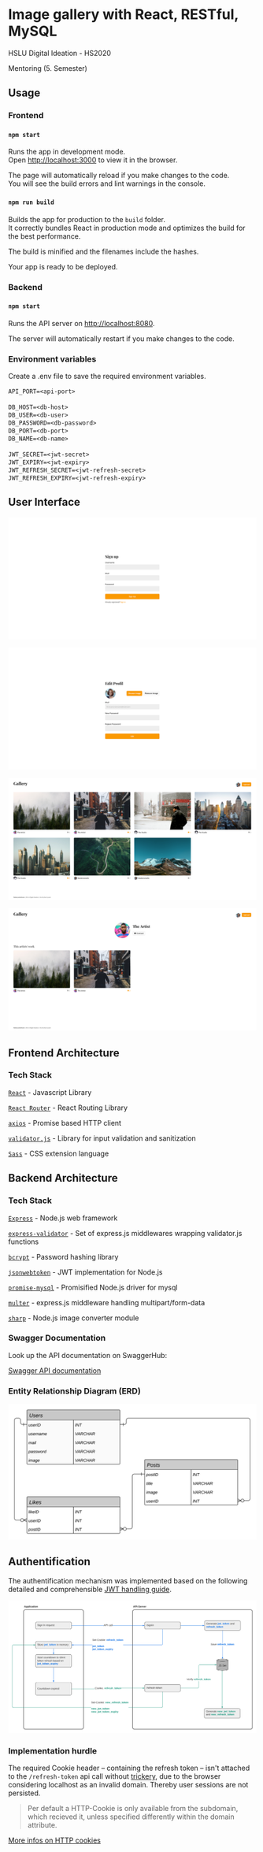 # Image gallery with React, RESTful, MySQL #

HSLU Digital Ideation - HS2020

Mentoring (5. Semester)

## Usage ##

### Frontend ###

#### `npm start` ####

Runs the app in development mode.<br>
Open [http://localhost:3000](http://localhost:3000) to view it in the browser.

The page will automatically reload if you make changes to the code.<br>
You will see the build errors and lint warnings in the console.

#### `npm run build` ####

Builds the app for production to the `build` folder.<br>
It correctly bundles React in production mode and optimizes the build for the best performance.

The build is minified and the filenames include the hashes.

Your app is ready to be deployed.

### Backend ###

#### `npm start` ####

Runs the API server on [http://localhost:8080](http://localhost:8080).

The server will automatically restart if you make changes to the code.

### Environment variables ###

Create a .env file to save the required environment variables.

```shell
API_PORT=<api-port>

DB_HOST=<db-host>
DB_USER=<db-user>
DB_PASSWORD=<db-password>
DB_PORT=<db-port>
DB_NAME=<db-name>

JWT_SECRET=<jwt-secret>
JWT_EXPIRY=<jwt-expiry>
JWT_REFRESH_SECRET=<jwt-refresh-secret>
JWT_REFRESH_EXPIRY=<jwt-refresh-expiry>
```

## User Interface ##

![Sign Up](assets/signup.png)

![Profile edit](assets/edit.png)

![Home](assets/posts.png)

![Artist](assets/artist.png)

## Frontend Architecture ##

### Tech Stack ###

[`React`](https://reactjs.org/) - Javascript Library

[`React Router`](https://reactrouter.com/) - React Routing Library

[`axios`](https://github.com/axios/axios) - Promise based HTTP client

[`validator.js`](https://github.com/validatorjs/validator.js) - Library for input validation and sanitization

[`Sass`](https://sass-lang.com/) - CSS extension language

## Backend  Architecture ##

### Tech Stack ###

[`Express`](https://expressjs.com/) - Node.js web framework

[`express-validator`](https://github.com/express-validator/express-validator) - Set of express.js middlewares wrapping validator.js functions

[`bcrypt`](https://github.com/kelektiv/node.bcrypt.js#readme) - Password hashing library

[`jsonwebtoken`](https://github.com/auth0/node-jsonwebtoken#readme) - JWT implementation for Node.js

[`promise-mysql`](https://github.com/CodeFoodPixels/node-promise-mysql#readme) - Promisified Node.js driver for mysql

[`multer`](https://github.com/expressjs/multer) - express.js middleware handling multipart/form-data

[`sharp`](https://github.com/lovell/sharp) - Node.js image converter module

### Swagger Documentation ###

Look up the API documentation on SwaggerHub:

[Swagger API documentation](https://app.swaggerhub.com/apis/fabjeck/restful-gallery/1.0.0)

### Entity Relationship Diagram (ERD) ###

![ERD](assets/ERD.png)

## Authentification ##

The authentification mechanism was implemented based on the following detailed and comprehensible [JWT handling guide](https://hasura.io/blog/best-practices-of-using-jwt-with-graphql/#jwt_security).

![Flowchart](assets/Flowchart.png)

### Implementation hurdle ###

 The required Cookie header – containing the refresh token – isn't attached to the `/refresh-token` api call without [trickery](https://stackoverflow.com/a/489396), due to the browser considering localhost as an invalid domain. Thereby user sessions are not persisted.

>Per default a HTTP-Cookie is only available from the subdomain, which recieved it, unless specified differently within the domain attribute.

[More infos on HTTP cookies](https://developer.mozilla.org/en-US/docs/Web/HTTP/Cookies)

